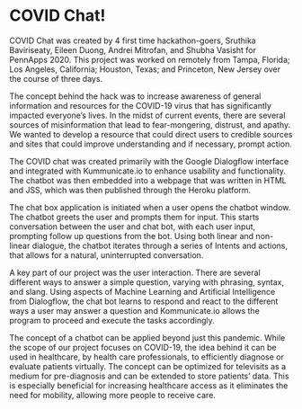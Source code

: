 # COVID Chat!

COVID Chat was created by 4 first time hackathon-goers, Sruthika Baviriseaty, Eileen Duong, Andrei Mitrofan, and Shubha Vasisht for PennApps 2020. This project was worked on remotely from Tampa, Florida; Los Angeles, California; Houston, Texas; and Princeton, New Jersey over the course of three days.

The concept behind the hack was to increase awareness of general information and resources for the COVID-19 virus that has significantly impacted everyone’s lives. In the midst of current events, there are several sources of misinformation that lead to fear-mongering, distrust, and apathy. We wanted to develop a resource that could direct users to credible sources and sites that could improve understanding and if necessary, prompt action.

The COVID chat was created primarily with the Google Dialogflow interface and integrated with Kummunicate.io  to enhance usability and functionality. The chatbot was then embedded into a  webpage that was written in HTML and JSS, which was then published through the Heroku platform.

The chat box application is initiated when a user opens the chatbot window. The chatbot greets the user and prompts them for input. This starts conversation between the user and chat bot, with each user input, prompting follow up questions from the bot. Using both linear and non-linear dialogue, the chatbot iterates through a series of Intents and actions, that allows for a natural, uninterrupted conversation.

A key part of our project was the user interaction. There are several different ways to answer a simple question, varying with phrasing, syntax, and slang. Using aspects of Machine Learning and Artificial Intelligence from Dialogflow, the chat bot learns to respond and react to the different ways a user may answer a question and Kommunicate.io allows the program to proceed and execute the tasks accordingly.

The concept of a chatbot can be applied beyond just this pandemic. While the scope of our project focuses on COVID-19, the idea behind it can be used in healthcare, by health care professionals, to efficiently diagnose or evaluate patients virtually. The concept can be optimized for televisits as a medium for pre-diagnosis and can be extended to store patients’ data. This is especially beneficial for increasing healthcare access as it  eliminates the need for mobility, allowing more people to receive care.